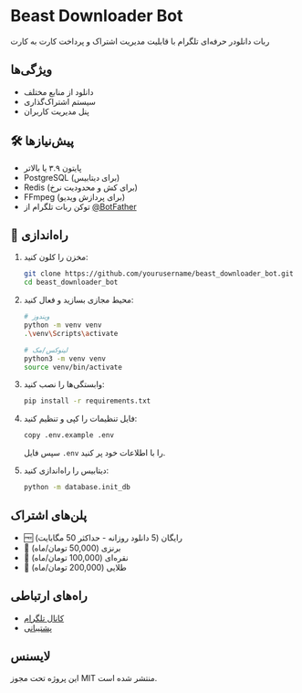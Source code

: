 # Beast Downloader Bot

ربات دانلودر حرفه‌ای تلگرام با قابلیت مدیریت اشتراک و پرداخت کارت به کارت

## ویژگی‌ها

- دانلود از منابع مختلف
- سیستم اشتراک‌گذاری
- پنل مدیریت کاربران

## 🛠️ پیش‌نیازها

- پایتون ۳.۹ یا بالاتر
- PostgreSQL (برای دیتابیس)
- Redis (برای کش و محدودیت نرخ)
- FFmpeg (برای پردازش ویدیو)
- توکن ربات تلگرام از [@BotFather](https://t.me/BotFather)

## 🚀 راه‌اندازی

1. مخزن را کلون کنید:
   ```bash
   git clone https://github.com/yourusername/beast_downloader_bot.git
   cd beast_downloader_bot
   ```

2. محیط مجازی بسازید و فعال کنید:
   ```bash
   # ویندوز
   python -m venv venv
   .\venv\Scripts\activate
   
   # لینوکس/مک
   python3 -m venv venv
   source venv/bin/activate
   ```

3. وابستگی‌ها را نصب کنید:
   ```bash
   pip install -r requirements.txt
   ```

4. فایل تنظیمات را کپی و تنظیم کنید:
   ```bash
   copy .env.example .env
   ```
   سپس فایل `.env` را با اطلاعات خود پر کنید.

5. دیتابیس را راه‌اندازی کنید:
   ```bash
   python -m database.init_db
   ```

## پلن‌های اشتراک

- 🆓 رایگان (5 دانلود روزانه - حداکثر 50 مگابایت)
- 🥉 برنزی (50,000 تومان/ماه)
- 🥈 نقره‌ای (100,000 تومان/ماه)
- 🥇 طلایی (200,000 تومان/ماه)

## راه‌های ارتباطی

- [کانال تلگرام](https://t.me/yourchannel)
- [پشتیبانی](https://t.me/yoursupport)

## لایسنس

این پروژه تحت مجوز MIT منتشر شده است.
